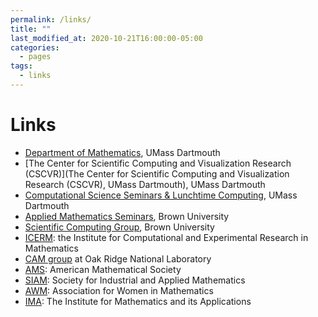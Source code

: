 ```yaml
---
permalink: /links/
title: ""
last_modified_at: 2020-10-21T16:00:00-05:00
categories:
  - pages
tags:
  - links
---
```


# Links
* [Department of Mathematics](https://www.umassd.edu/cas/math/), UMass Dartmouth
* [The Center for Scientific Computing and Visualization Research (CSCVR)](The Center for Scientific Computing and Visualization Research (CSCVR), UMass Dartmouth), UMass Dartmouth
* [Computational Science Seminars & Lunchtime Computing](http://cscvr1.umassd.edu/seminars.html), UMass Dartmouth
* [Applied Mathematics Seminars](https://www.brown.edu/academics/applied-mathematics/seminars), Brown University
* [Scientific Computing Group](http://www.dam.brown.edu/scicomp/), Brown University
* [ICERM](http://icerm.brown.edu/): the Institute for Computational and Experimental Research in Mathematics
* [CAM group](http://cam.ornl.gov/index.html) at Oak Ridge National Laboratory
* [AMS](http://www.ams.org/home/page): American Mathematical Society
* [SIAM](http://www.siam.org/): Society for Industrial and Applied Mathematics
* [AWM](https://sites.google.com/site/awmmath/): Association for Women in Mathematics
* [IMA](http://www.ima.umn.edu/about/): The Institute for Mathematics and its Applications
